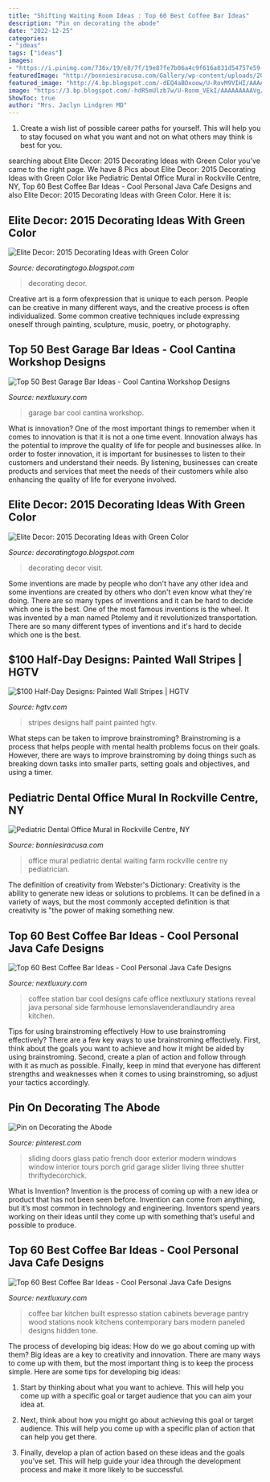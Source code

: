 ```yaml
---
title: "Shifting Waiting Room Ideas : Top 60 Best Coffee Bar Ideas"
description: "Pin on decorating the abode"
date: "2022-12-25"
categories:
- "ideas"
tags: ["ideas"]
images:
- "https://i.pinimg.com/736x/19/e8/7f/19e87fe7b06a4c9f616a831d54757e59--sliding-glass-doors-sliding-patio-doors.jpg"
featuredImage: "http://bonniesiracusa.com/Gallery/wp-content/uploads/2013/05/Farm-mural-for-waiting-room-of-Dr.-Kunkens-office.-Back-view..jpg"
featured_image: "http://4.bp.blogspot.com/-dEQ4aBOxoow/U-RovM9VIHI/AAAAAAAAAV4/fT5BbqUUFBk/s1600/2015-Decorating-Ideas-with-green-color-13.jpg"
image: "https://3.bp.blogspot.com/-hdR5mUlzb7w/U-Ronm_VEkI/AAAAAAAAAVg/8lCKzJKeBy0/s1600/2015-Decorating-Ideas-with-green-color-10.jpg"
ShowToc: true
author: "Mrs. Jaclyn Lindgren MD"
---
```



1. Create a wish list of possible career paths for yourself. This will help you to stay focused on what you want and not on what others may think is best for you. 

	

		
searching about Elite Decor: 2015 Decorating Ideas with Green Color you've came to the right page. We have 8 Pics about Elite Decor: 2015 Decorating Ideas with Green Color like Pediatric Dental Office Mural in Rockville Centre, NY, Top 60 Best Coffee Bar Ideas - Cool Personal Java Cafe Designs and also Elite Decor: 2015 Decorating Ideas with Green Color. Here it is:
		
    
## Elite Decor: 2015 Decorating Ideas With Green Color

<img loading=lazy src="http://4.bp.blogspot.com/-dEQ4aBOxoow/U-RovM9VIHI/AAAAAAAAAV4/fT5BbqUUFBk/s1600/2015-Decorating-Ideas-with-green-color-13.jpg" onerror="this.onerror=null;this.src='https://tse2.mm.bing.net/th?id=OIP.GNwlhT53o_og1QWqSVEJWAHaIO&amp;pid=15.1';" alt="Elite Decor: 2015 Decorating Ideas with Green Color">

_Source: decoratingtogo.blogspot.com_

>decorating decor. 

	

Creative art is a form ofexpression that is unique to each person. People can be creative in many different ways, and the creative process is often individualized. Some common creative techniques include expressing oneself through painting, sculpture, music, poetry, or photography.

    
## Top 50 Best Garage Bar Ideas - Cool Cantina Workshop Designs

<img loading=lazy src="http://nextluxury.com/wp-content/uploads/garage-bar-ideas-for-men.jpg" onerror="this.onerror=null;this.src='https://tse3.mm.bing.net/th?id=OIP.SW86_B_-pFWh28Edk8cEcAHaE8&amp;pid=15.1';" alt="Top 50 Best Garage Bar Ideas - Cool Cantina Workshop Designs">

_Source: nextluxury.com_

>garage bar cool cantina workshop. 

	

What is innovation?
One of the most important things to remember when it comes to innovation is that it is not a one time event. Innovation always has the potential to improve the quality of life for people and businesses alike. In order to foster innovation, it is important for businesses to listen to their customers and understand their needs. By listening, businesses can create products and services that meet the needs of their customers while also enhancing the quality of life for everyone involved.

    
## Elite Decor: 2015 Decorating Ideas With Green Color

<img loading=lazy src="https://3.bp.blogspot.com/-hdR5mUlzb7w/U-Ronm_VEkI/AAAAAAAAAVg/8lCKzJKeBy0/s1600/2015-Decorating-Ideas-with-green-color-10.jpg" onerror="this.onerror=null;this.src='https://tse3.mm.bing.net/th?id=OIP.Mm6Rdpn10iZOXteZbwok7gHaJ3&amp;pid=15.1';" alt="Elite Decor: 2015 Decorating Ideas with Green Color">

_Source: decoratingtogo.blogspot.com_

>decorating decor visit. 

	

Some inventions are made by people who don't have any other idea and some inventions are created by others who don't even know what they're doing. There are so many types of inventions and it can be hard to decide which one is the best. One of the most famous inventions is the wheel. It was invented by a man named Ptolemy and it revolutionized transportation. There are so many different types of inventions and it's hard to decide which one is the best.

    
## $100 Half-Day Designs: Painted Wall Stripes | HGTV

<img loading=lazy src="http://hgtvhome.sndimg.com/content/dam/images/hgtv/fullset/2009/5/8/0/0126452_Half-day-designs-paint-stripes_s4x3.jpg.rend.hgtvcom.1280.960.suffix/1400946248547.jpeg" onerror="this.onerror=null;this.src='https://tse1.mm.bing.net/th?id=OIP.vIZ0XPW6fe2sIIHJa1aIBAHaFj&amp;pid=15.1';" alt="$100 Half-Day Designs: Painted Wall Stripes | HGTV">

_Source: hgtv.com_

>stripes designs half paint painted hgtv. 

	

What steps can be taken to improve brainstroming?
Brainstroming is a process that helps people with mental health problems focus on their goals. However, there are ways to improve brainstroming by doing things such as breaking down tasks into smaller parts, setting goals and objectives, and using a timer.

    
## Pediatric Dental Office Mural In Rockville Centre, NY

<img loading=lazy src="http://bonniesiracusa.com/Gallery/wp-content/uploads/2013/05/Farm-mural-for-waiting-room-of-Dr.-Kunkens-office.-Back-view..jpg" onerror="this.onerror=null;this.src='https://tse4.mm.bing.net/th?id=OIP.iHG9FAAZeFvG8SY01XUggwHaEl&amp;pid=15.1';" alt="Pediatric Dental Office Mural in Rockville Centre, NY">

_Source: bonniesiracusa.com_

>office mural pediatric dental waiting farm rockville centre ny pediatrician. 

	

The definition of creativity from Webster's Dictionary:
Creativity is the ability to generate new ideas or solutions to problems. It can be defined in a variety of ways, but the most commonly accepted definition is that creativity is "the power of making something new.

    
## Top 60 Best Coffee Bar Ideas - Cool Personal Java Cafe Designs

<img loading=lazy src="http://nextluxury.com/wp-content/uploads/dark-grey-coffee-bar-ideas.jpg" onerror="this.onerror=null;this.src='https://tse2.mm.bing.net/th?id=OIP.SHiKW5H72JtGq_1wtkJ94QAAAA&amp;pid=15.1';" alt="Top 60 Best Coffee Bar Ideas - Cool Personal Java Cafe Designs">

_Source: nextluxury.com_

>coffee station bar cool designs cafe office nextluxury stations reveal java personal side farmhouse lemonslavenderandlaundry area kitchen. 

	

Tips for using brainstroming effectively
How to use brainstroming effectively?
There are a few key ways to use brainstroming effectively. First, think about the goals you want to achieve and how it might be aided by using brainstroming. Second, create a plan of action and follow through with it as much as possible. Finally, keep in mind that everyone has different strengths and weaknesses when it comes to using brainstroming, so adjust your tactics accordingly.

    
## Pin On Decorating The Abode

<img loading=lazy src="https://i.pinimg.com/736x/19/e8/7f/19e87fe7b06a4c9f616a831d54757e59--sliding-glass-doors-sliding-patio-doors.jpg" onerror="this.onerror=null;this.src='https://tse4.mm.bing.net/th?id=OIP.YPx7aKX-SR1RMUhwrUjwhAHaJ4&amp;pid=15.1';" alt="Pin on Decorating the Abode">

_Source: pinterest.com_

>sliding doors glass patio french door exterior modern windows window interior tours porch grid garage slider living three shutter thriftydecorchick. 

	

What is Invention?
Invention is the process of coming up with a new idea or product that has not been seen before. Invention can come from anything, but it’s most common in technology and engineering. Inventors spend years working on their ideas until they come up with something that’s useful and possible to produce.

    
## Top 60 Best Coffee Bar Ideas - Cool Personal Java Cafe Designs

<img loading=lazy src="http://nextluxury.com/wp-content/uploads/built-in-wood-coffee-bar-ideas-for-kitchens.jpg" onerror="this.onerror=null;this.src='https://tse4.mm.bing.net/th?id=OIP.3vtJV272wHNhtE--ADPSqQAAAA&amp;pid=15.1';" alt="Top 60 Best Coffee Bar Ideas - Cool Personal Java Cafe Designs">

_Source: nextluxury.com_

>coffee bar kitchen built espresso station cabinets beverage pantry wood stations nook kitchens contemporary bars modern paneled designs hidden tone. 

	

The process of developing big ideas: How do we go about coming up with them?
Big ideas are a key to creativity and innovation. There are many ways to come up with them, but the most important thing is to keep the process simple. Here are some tips for developing big ideas:
1. Start by thinking about what you want to achieve. This will help you come up with a specific goal or target audience that you can aim your idea at.

2. Next, think about how you might go about achieving this goal or target audience. This will help you come up with a specific plan of action that can help you get there.

3. Finally, develop a plan of action based on these ideas and the goals you’ve set. This will help guide your idea through the development process and make it more likely to be successful.

